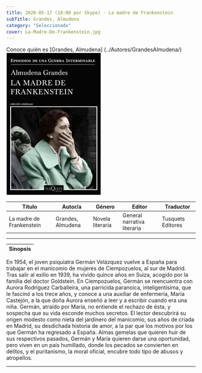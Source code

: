 ```yaml
---
title: 2020-05-17 (18:00 por Skype) - La madre de Frankenstein
subTitle: Grandes, Almudena
category: "Seleccionado"
cover: La-Madre-De-Frankenstein.jpg
---
```

Conoce quién es [Grandes, Almudena] (../Autores/GrandesAlmudena/)
!["Imagen no encontrada"](La-Madre-De-Frankenstein.jpg)

Título | Autor/a | Género | Editor | Traductor |
------ | ------- | ------ | ------ | --------- |
La madre de Frankenstein | Grandes, Almudena | Novela literaria | General narrativa literaria | Tusquets Editores | Original en castellano |
***
|Sinopsis|
|--------|
En 1954, el joven psiquiatra Germán Velázquez vuelve a España para trabajar en el manicomio de mujeres de Ciempozuelos, al sur de Madrid. Tras salir al exilio en 1939, ha vivido quince años en Suiza, acogido por la familia del doctor Goldstein. En Ciempozuelos, Germán se reencuentra con Aurora Rodríguez Carballeira, una parricida paranoica, inteligentísima, que le fascinó a los trece años, y conoce a una auxiliar de enfermería, María Castejón, a la que doña Aurora enseñó a leer y a escribir cuando era una niña. Germán, atraído por María, no entiende el rechazo de ésta, y sospecha que su vida esconde muchos secretos. El lector descubrirá su origen modesto como nieta del jardinero del manicomio, sus años de criada en Madrid, su desdichada historia de amor, a la par que los motivos por los que Germán ha regresado a España. Almas gemelas que quieren huir de sus respectivos pasados, Germán y María quieren darse una oportunidad, pero viven en un país humillado, donde los pecados se convierten en delitos, y el puritanismo, la moral oficial, encubre todo tipo de abusos y atropellos.
***
